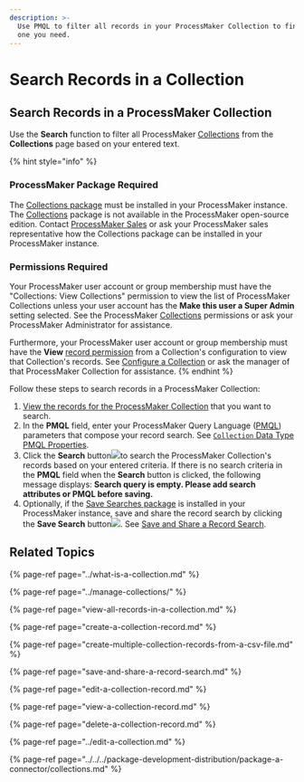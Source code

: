 ```yaml
---
description: >-
  Use PMQL to filter all records in your ProcessMaker Collection to find that
  one you need.
---
```


# Search Records in a Collection

## Search Records in a ProcessMaker Collection

Use the **Search** function to filter all ProcessMaker [Collections](../what-is-a-collection.md) from the **Collections** page based on your entered text.

{% hint style="info" %}
### ProcessMaker Package Required

The [Collections package](../../../package-development-distribution/package-a-connector/collections.md) must be installed in your ProcessMaker instance. The [Collections](../what-is-a-collection.md) package is not available in the ProcessMaker open-source edition. Contact [ProcessMaker Sales](mailto:sales@processmaker.com) or ask your ProcessMaker sales representative how the Collections package can be installed in your ProcessMaker instance.

### Permissions Required

Your ProcessMaker user account or group membership must have the "Collections: View Collections" permission to view the list of ProcessMaker Collections unless your user account has the **Make this user a Super Admin** setting selected. See the ProcessMaker [Collections](../../permission-descriptions-for-users-and-groups.md#collections) permissions or ask your ProcessMaker Administrator for assistance.

Furthermore, your ProcessMaker user account or group membership must have the **View** [record permission](../manage-collections/configure-a-collection.md#configure-record-permissions-for-processmaker-users) from a Collection's configuration to view that Collection's records. See [Configure a Collection](../manage-collections/configure-a-collection.md#configure-a-processmaker-collection) or ask the manager of that ProcessMaker Collection for assistance.
{% endhint %}

Follow these steps to search records in a ProcessMaker Collection:

1. [View the records for the ProcessMaker Collection](view-all-records-in-a-collection.md#view-all-records-in-a-collection) that you want to search.
2. In the **PMQL** field, enter your ProcessMaker Query Language \([PMQL](../../../using-processmaker/search-processmaker-data-using-pmql/what-is-pmql.md)\) parameters that compose your record search. See [`Collection` Data Type PMQL Properties](../../../using-processmaker/search-processmaker-data-using-pmql/pmql-properties-by-data-type/collection-data-type-pmql-properties.md).
3. Click the **Search** button![](../../../.gitbook/assets/request-task-search-button.png)to search the ProcessMaker Collection's records based on your entered criteria. If there is no search criteria in the **PMQL** field when the **Search** button is clicked, the following message displays: **Search query is empty. Please add search attributes or PMQL before saving.**
4. Optionally, if the [Save Searches package](../../../package-development-distribution/package-a-connector/saved-searches-package.md) is installed in your ProcessMaker instance, save and share the record search by clicking the **Save Search** button![](../../../.gitbook/assets/save-search-button-requests-tasks.png). See [Save and Share a Record Search](save-and-share-a-record-search.md).

## Related Topics

{% page-ref page="../what-is-a-collection.md" %}

{% page-ref page="../manage-collections/" %}

{% page-ref page="view-all-records-in-a-collection.md" %}

{% page-ref page="create-a-collection-record.md" %}

{% page-ref page="create-multiple-collection-records-from-a-csv-file.md" %}

{% page-ref page="save-and-share-a-record-search.md" %}

{% page-ref page="edit-a-collection-record.md" %}

{% page-ref page="view-a-collection-record.md" %}

{% page-ref page="delete-a-collection-record.md" %}

{% page-ref page="../edit-a-collection.md" %}

{% page-ref page="../../../package-development-distribution/package-a-connector/collections.md" %}

